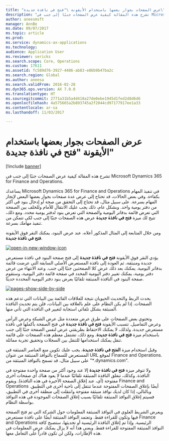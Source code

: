 ```yaml
---
title: "عرض الصفحات بجوار بعضها باستخدام الأيقونة \"فتح في نافذة جديدة\""
description: "تشرح هذه المقالة كيفية عرض الصفحات جنبًا إلى جنب في Microsoft Dynamics 365 for Finance and Operations."
author: aneesmsft
manager: AnnBe
ms.date: 09/07/2017
ms.topic: article
ms.prod: 
ms.service: dynamics-ax-applications
ms.technology: 
audience: Application User
ms.reviewer: sericks
ms.search.scope: Core, Operations
ms.custom: 17611
ms.assetid: fc589d76-3927-4486-ab83-e86b9b47ba2c
ms.search.region: Global
ms.author: aneesa
ms.search.validFrom: 2016-02-28
ms.dyn365.ops.version: AX 7.0.0
ms.translationtype: HT
ms.sourcegitcommit: 2771a31b5a4d418a27de0ebe1945d1fed2d8d6d6
ms.openlocfilehash: 4a575665a2b893745a2f2044cd97177917ee1a33
ms.contentlocale: ar-sa
ms.lasthandoff: 11/03/2017

---
```


# <a name="display-pages-side-by-side-using-the-open-in-new-window-icon"></a>عرض الصفحات بجوار بعضها باستخدام الأيقونة "فتح في نافذة جديدة"

[!include [banner](../includes/banner.md)]

تشرح هذه المقالة كيفية عرض الصفحات جنبًا إلى جنب في Microsoft Dynamics 365 for Finance and Operations.

يساعدك Microsoft Dynamics 365 for Finance and Operations في تنفيذ المهام بكفاءة. وفي بعض الحالات، قد تحتاج إلى عرض عدة صفحات بجوار بعضها البعض لإنجاز المهام بسرعة. على سبيل مثال، قد تحتاج إلى التحقق من صحة أو إدخال بنود في أكثر من دفتر يومية واحد. وبشكل عام، ذلك يجب عليك الانتقال للأمام وللخلف بين الصفحة التي تعرض قائمة بدفاتر اليومية والصفحة التي تعرض بنود لدفتر يومية محدد. ومع ذلك، تتيح لك ميزة **فتح في نافذة جديدة** عرض هذه الصفحات جنبًا إلى جنب لكي تتمكن من تنفيذ مهامك بسرعة. 

ومن خلال المتابعة إلى المثال المذكور أعلاه، عند عرض البنود، يمكنك النقر فوق الأيقونة **فتح في نافذة جديدة**. 

[![open-in-new-window-icon](./media/open-in-new-window-icon.png)](./media/open-in-new-window-icon.png) 

يؤدي النقر فوق الأيقونة **فتح في نافذة جديدة** إلى فتح صفحة البنود في نافذة مستعرض جديدة ومنبثقة، ثم العودة إلى نافذة المستعرض الأصلي السابقة التي عرضت قائمة بدفاتر اليومية. يمكنك بعد ذلك عرض كلا الصفحتين جنبًا إلى جنب. وعند الانتهاء من عرض دفتر يومية، يمكنك تغيير دفتر اليومية المحدد في صفحة قائمة دفتر اليومية، وستقوم صفحة البنود في النافذة المنبثقة تلقائيًا بعرض بنود دفتر اليومية المحددة حديثًا. 

[![pages-show-side-by-side](./media/pages-show-side-by-side.png)](./media/pages-show-side-by-side.png) 

يحدث الربط والتحديث الحيويان نتيجة للعلاقات القائمة بين البيانات التي تدعم هذه الصفحات. إذا لم يكن النظام على علم بالعلاقة بين البيانات، فلن يتم تحديث النافذة المنبثقة بشكل تلقائي استجابة لتغيير في النافذة التي تأتي منها. 

وتحتوي بعض الصفحات على طرق عرض متعددة مثل عرض الشبكة وعرض الرأس وعرض التفاصيل. تتسبب الأيقونة **فتح في نافذة جديدة** في فتح الصفحة بأكملها في نافذة مستعرض جديدة. ولذلك، لا يمكنك الاحتفاظ بطريقتي عرض لنفس الصفحة جنبًا إلى جنب باستخدام ميزة **فتح في نافذة جديدة**. ومع ذلك، تشتمل معظم هذه الصفحات على قائمة تنقل يمكنك استخدامها للتنقل بين السجلات وتحقيق تجربة مماثلة. 

وقبل استخدام ميزة **الفتح في نافذة جديدة**، يجب عليك تكوين منع العناصر المنبثقة في المستعرض للسماح بالنوافذ المنبثقة من عنوان URL لموقع Finance and Operations. على سبيل مثال، قد تسمح بالنوافذ المنبثقة من "\*.dynamics.com". 

ولا تتوفر ميزة **فتح في نافذة جديدة** إلا عند وجود أكثر من صفحة واحدة مفتوحة في النافذة. وكذلك، تنغلق النافذة المنبثقة تلقائيًا عندما لا يعود هناك أي صفحات أخرى مفتوحة (أي، عند إغلاق الصفحة الأخيرة في هذه النافذة). ويقوم Finance and Operations أيضًا بإغلاق الصفحات المفتوحة عندما تنتقل إلى ناحية أخرى في التطبيق. وبالتالي، إذا كان لديك نوافذ منبثقة مفتوحة وانتقلت إلى منطقة أخرى في التطبيق، فسيتم إغلاق النوافذ المنبثقة تلقائيًا بسبب إغلاق الصفحات الموجودة في هذه النوافذ بواسطة النظام. 

ويعرض الشريط العلوي في النوافذ المنبثقة المعلومات حول الشركة التي تم فتح الصفحة فيها وتكون للقراءة فقط. وتعتمد النوافذ المنبثقة أيضًا على نافذة مستعرض Finance and Operations الرئيسية. وإذا تم إغلاق النافذة الرئيسية أو تحديثها، ستصبح كافة النوافذ المنبثقة المفتوحة للقراءة فقط. ويعني هذا أنه لا يزال يمكنك عرض المعلومات في هذه الإطارات، ولكن لن تكون قادراً على التعامل معها.




